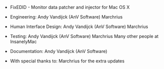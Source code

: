 * FixEDID - Monitor data patcher and injector for Mac OS X

- Engineering:
Andy Vandijck (AnV Software)
Marchrius

- Human Interface Design:
Andy Vandijck (AnV Software)
Marchrius

- Testing:
Andy Vandijck (AnV Software)
Marchrius
Many other people at InsanelyMac

- Documentation:
Andy Vandijck (AnV Software)

- With special thanks to:
Marchrius for the extra updates
